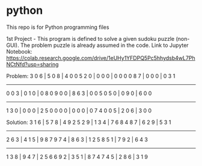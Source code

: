 # python
This repo is for Python programming files

1st Project - This program is defined to solve a given sudoku puzzle (non-GUI). The problem puzzle is already assumed in the code.
Link to Jupyter Notebook:
https://colab.research.google.com/drive/1eUHy1YFDPQ5Pc5hhydsb4wL7PhNCtNfd?usp=sharing

Problem:
3 0 6  | 5 0 8  | 4 0 0
5 2 0  | 0 0 0  | 0 0 0
0 8 7  | 0 0 0  | 0 3 1
- - - - - - - - - - - - 
0 0 3  | 0 1 0  | 0 8 0
9 0 0  | 8 6 3  | 0 0 5
0 5 0  | 0 9 0  | 6 0 0
- - - - - - - - - - - -  
1 3 0  | 0 0 0  | 2 5 0
0 0 0  | 0 0 0  | 0 7 4
0 0 5  | 2 0 6  | 3 0 0


Solution:
3 1 6  | 5 7 8  | 4 9 2
5 2 9  | 1 3 4  | 7 6 8
4 8 7  | 6 2 9  | 5 3 1
- - - - - - - - - - - - 
2 6 3  | 4 1 5  | 9 8 7
9 7 4  | 8 6 3  | 1 2 5
8 5 1  | 7 9 2  | 6 4 3
- - - - - - - - - - - - 
1 3 8  | 9 4 7  | 2 5 6
6 9 2  | 3 5 1  | 8 7 4
7 4 5  | 2 8 6  | 3 1 9
